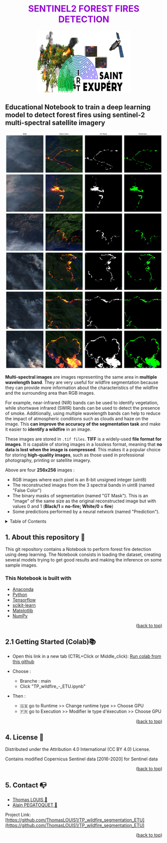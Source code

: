 <H1 align="center" style="color:darkviolet"> SENTINEL2 FOREST FIRES DETECTION </H1>

<p align="center">
<img src="images/logo.png"  width=300" height="200"><br>
</p>

## Educational Notebook to train a deep learning model to detect forest fires using sentinel-2 multi-spectral satellite imagery


<p align="center">
<img src="images/predictions.jpg" ><br>
</p>

**Multi-spectral images** are images representing the same area in **multiple wavelength band**. They are very useful for wildfire segmentation because they can provide more information about the characteristics of the wildfire and the surrounding area than RGB images. 

For example, near-infrared (NIR) bands can be used to identify vegetation, while shortwave infrared (SWIR) bands can be used to detect the presence of smoke. Additionally, using multiple wavelength bands can help to reduce the impact of atmospheric conditions such as clouds and haze on the image. This **can improve the accuracy of the segmentation task** and make it easier to **identify a wildfire** in an image.

These images are stored in `.tif files`. **TIFF** is a widely-used **file format for images**. It is capable of storing images in a lossless format, meaning that **no data is lost when the image is compressed**. This makes it a popular choice for storing **high-quality images**, such as those used in professional photography, printing or satellite imagery.
                                 
Above are four **256x256** images :
 - RGB images where each pixel is an 8-bit unsigned integer (uint8)
 - The reconstructed images from the 3 spectral bands in uint8 (named "False Color")
 - The binary masks of segmentation (named "GT Mask"). This is an "image" of the same size as the original reconstructed image but with values 0 and 1 (**Black/1 = no-fire; White/0 = fire**)
 - Some predictions performed by a neural network (named "Prediction").


<div id="top"></div>
<!-- TABLE OF CONTENTS -->
<details>
  <summary>Table of Contents</summary>
  <ol>
    <li><a href="#about-this-repository">About this repository</a></li>
    <li>
      <a href="#getting-Started">Getting started</a>
    </li>
    <li>
        <a href="#usage">Usage</a>
        <ul>
            <li><a href="#Notebook_running">Notebook running</a></li>
            <li><a href="#data_structure">Data structure</a></li>
        </ul>
    </li>
    <li><a href="#license">License</a></li>
    <li><a href="#contact">Contact</a></li>
    <!-- <li><a href="#references">References</a></li> -->
  </ol>
</details>



<!-- ABOUT THE PROJECT -->

## <div id="about-this-repository">1. About this repository 💼 </div>

This git repository contains a Notebook to perform forest fire detection using deep learning. 
The Notebook consists in loading the dataset, creating several models trying to get good results and making the inference on some sample images.


### <div id="packages"> This Notebook is built with </div>

* [Anaconda](https://www.anaconda.com/products/distribution)
* [Python](https://www.python.org/)
* [Tensorflow](https://www.tensorflow.org/)
* [scikit-learn](https://scikit-learn.org/)
* [Matplotlib](https://matplotlib.org/)
* [NumPy](https://numpy.org/)

<p align="right">(<a href="#top">back to top</a>)</p>



<!-- GETTING STARTED -->

## <div id="getting-Started"> 2.1 Getting Started (Colab)📚  </div>

* Open this link in a new tab (CTRL+Click or Middle_click): [Run colab from this github](https://githubtocolab.com/ThomasLOUIS1/TP_wildfire_segmentation_ETU.git)

* Choose : 
    - Branche : main
    - Click "TP_wildfire_-_ETU.ipynb"

* Then :
    - :uk: go to Runtime >> Change runtime type >> Choose GPU
    - :fr: go to Execution >> Modifier le type d'éxecution >> Choose GPU


<p align="right">(<a href="#top">back to top</a>)</p>



<!-- LICENSE -->


## <div id="license">4. License 📑</div>

Distributed under the Attribution 4.0 International (CC BY 4.0) License. 

Contains modified Copernicus Sentinel data [2016-2020] for Sentinel data

<p align="right">(<a href="#top">back to top</a>)</p>



<!-- CONTACT -->


## <div id="contact">5. Contact 📭</div>

* [Thomas LOUIS 📧](mailto:thomas.louis@irt-saintexupery.com)
* [Alain PEGATOQUET 📧](mailto:alain.pegatoquet@univ-cotedazur.fr)



Project Link: [https://github.com/ThomasLOUIS1/TP_wildfire_segmentation_ETU](https://github.com/ThomasLOUIS1/TP_wildfire_segmentation_ETU)

<p align="right">(<a href="#top">back to top</a>)</p>



<!-- REFERENCES -->

<!-- ## <div id="references">5. References 📭 </div>


<p align="right">(<a href="#top">back to top</a>)</p> -->

